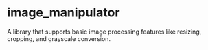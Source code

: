 # image_manipulator
A library that supports basic image processing features like resizing, cropping, and grayscale conversion.
